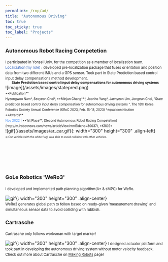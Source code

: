 ```yaml
---
permalink: /rnp/ad/
title: "Autonomous Driving"
toc: true
toc_sticky: true
toc_label: "Projects"
---
```

### Autonomous Robot Racing Competetion
<span style="font-size:0.8em;">
    I participated in Yonsei Univ. for the competition as a member of localization team.<br>
    <span style="color:#2a5db8">Localization(my role) </span>: developed pre-localization package that fuses orientation and position data from two different IMUs and a GPS sensor. Took part in State Prediction based control input delay compensations method development.
</span>
<div style="text-align: center; font-weight: bold;font-size:0.75em;">
    State Prediction based control input delay compensations for autonomous driving systems
</div>
![image](/assets/images/statepred.png)
<br>
<span style="font-size:0.7em;">
**Publication**<br></span>
<span style="font-size:0.7em;">
Hyeongwoo Nam*, Seoyeon Choi*, **Minjun Chang***, Joonho Yang*, Jaehyeon Lim, Jongeun Choi, “State prediction based control input delay compensation for autonomous driving systems ”, The 18th Korea Robotics Society Annual Conference (KRoC 2023, Feb. 15-18, 2023)     *equal contribution<br></span>
<span style="font-size:0.7em;">**Awards**<br></span>
<span style="font-size:0.7em;"><span style="color:#4993FE">Nov 2022 |</span> **1st Place**, [Second Autonomous Robot Racing Competetion](http://m.irobotnews.com/news/articleView.html?idxno=30037), *KROS*
</span>
<br>
![gif](/assets/images/ar_car.gif){: width="300" height="300" .align-left}
<div style="text-align: left;">
    <span style="font-size:0.6em;">
        ⬅️ Our vehicle (with the white flag) was able to avoid collision with other vehicles.
    </span>
</div>
<br>
<br>
<br>
<br>
<br>

### GoLe Robotics 'WeRo3'
<span style="font-size:0.8em;">
    I developed and implemented path planning algorithm(A* & sMPC) for WeRo.
</span>

![gif](/assets/images/wego.gif){: width="300" height="300" .align-center}
<br><span style="font-size:0.8em;">
    WeRo3 generates global path to follow based on ready-given 'measurement drawing' and simultaneous sensor data to avoid colliding with rubbish.
</span>

### Cartrasche
<span style="font-size:0.8em;">
    Cartrasche only follows worksman with target marker!
</span>

![gif](/assets/images/cartrasche_mov.gif){: width="300" height="300" .align-center}
<span style="font-size:0.8em;">
I designed actuator platform and took part in developing the autonomous driving system without motor velocity feedback.<br>
Check out more about Cartrasche on [Making Robots](/rnp/robot/) page!
</span>